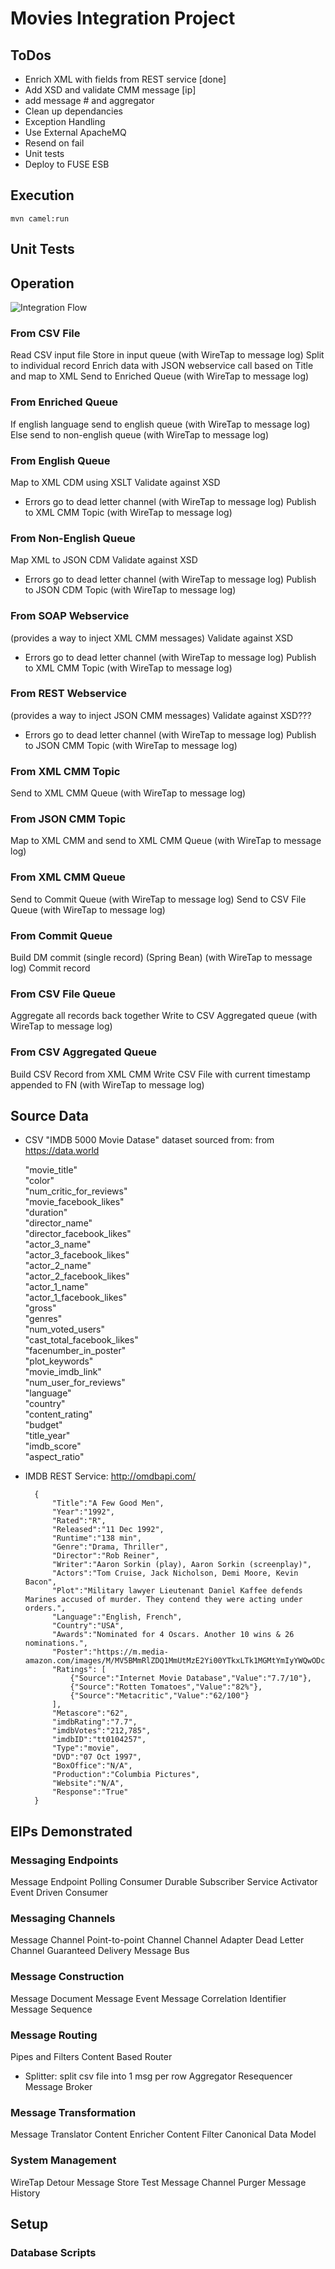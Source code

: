# Movies Integration Project

## ToDos
- Enrich XML with fields from REST service [done]
- Add XSD and validate CMM message [ip]
- add message # and aggregator
- Clean up dependancies
- Exception Handling
- Use External ApacheMQ
- Resend on fail
- Unit tests
- Deploy to FUSE ESB

## Execution

	mvn camel:run
	

## Unit Tests


## Operation

![Integration Flow](pictures/movies.png?raw=true "Integration Flow")

### From CSV File
Read CSV input file
Store in input queue (with WireTap to message log)
Split to individual record
Enrich data with JSON webservice call based on Title and map to XML
Send to Enriched Queue (with WireTap to message log)

### From Enriched Queue
If english language send to english queue (with WireTap to message log)
Else send to non-english queue (with WireTap to message log)

### From English Queue
Map to XML CDM using XSLT
Validate against XSD
- Errors go to dead letter channel (with WireTap to message log)
Publish to XML CMM Topic  (with WireTap to message log)

### From Non-English Queue
Map XML to JSON CDM 
Validate against XSD
- Errors go to dead letter channel  (with WireTap to message log)
Publish to  JSON CDM  Topic  (with WireTap to message log)

### From SOAP Webservice
 (provides a way to inject XML CMM messages)
Validate against XSD
- Errors go to dead letter channel  (with WireTap to message log)
Publish to XML CMM Topic  (with WireTap to message log)

### From REST Webservice
 (provides a way to inject JSON CMM messages)
Validate against XSD???
- Errors go to dead letter channel  (with WireTap to message log)
Publish to JSON CMM Topic  (with WireTap to message log)

### From XML CMM Topic
Send to XML CMM Queue (with WireTap to message log)

### From JSON CMM Topic
Map to XML CMM and send to XML CMM Queue (with WireTap to message log)

### From XML CMM Queue
Send to Commit Queue (with WireTap to message log)
Send to CSV File Queue (with WireTap to message log)

### From Commit Queue
Build DM commit (single record) (Spring Bean) (with WireTap to message log)
Commit record 

### From CSV File Queue
Aggregate all records back together
Write to CSV Aggregated queue (with WireTap to message log)

### From CSV Aggregated Queue
Build CSV Record  from XML CMM
Write CSV File with current timestamp appended to FN (with WireTap to message log)

## Source Data

- CSV "IMDB 5000 Movie Datase" dataset sourced from:  from https://data.world

	"movie_title"   
	"color"   
	"num_critic_for_reviews"  
	"movie_facebook_likes"   
	"duration"   
	"director_name"   
	"director_facebook_likes"   
	"actor_3_name"   
	"actor_3_facebook_likes"   
	"actor_2_name"   
	"actor_2_facebook_likes"   
	"actor_1_name"   
	"actor_1_facebook_likes"   
	"gross"   
	"genres"   
	"num_voted_users"   
	"cast_total_facebook_likes"   
	"facenumber_in_poster"   
	"plot_keywords"   
	"movie_imdb_link"   
	"num_user_for_reviews"   
	"language"   
	"country"   
	"content_rating"   
	"budget"   
	"title_year"   
	"imdb_score"   
	"aspect_ratio"  

- IMDB REST Service: http://omdbapi.com/

		{
			"Title":"A Few Good Men",
			"Year":"1992",
			"Rated":"R",
			"Released":"11 Dec 1992",
			"Runtime":"138 min",
			"Genre":"Drama, Thriller",
			"Director":"Rob Reiner",
			"Writer":"Aaron Sorkin (play), Aaron Sorkin (screenplay)",
			"Actors":"Tom Cruise, Jack Nicholson, Demi Moore, Kevin Bacon",
			"Plot":"Military lawyer Lieutenant Daniel Kaffee defends Marines accused of murder. They contend they were acting under orders.",
			"Language":"English, French",
			"Country":"USA",
			"Awards":"Nominated for 4 Oscars. Another 10 wins & 26 nominations.",
			"Poster":"https://m.media-amazon.com/images/M/MV5BMmRlZDQ1MmUtMzE2Yi00YTkxLTk1MGMtYmIyYWQwODcxYzRlXkEyXkFqcGdeQXVyNTI4MjkwNjA@._V1_SX300.jpg",
			"Ratings": [
				{"Source":"Internet Movie Database","Value":"7.7/10"},
				{"Source":"Rotten Tomatoes","Value":"82%"},
				{"Source":"Metacritic","Value":"62/100"}
			],
			"Metascore":"62",
			"imdbRating":"7.7",
			"imdbVotes":"212,785",
			"imdbID":"tt0104257",
			"Type":"movie",
			"DVD":"07 Oct 1997",
			"BoxOffice":"N/A",
			"Production":"Columbia Pictures",
			"Website":"N/A",
			"Response":"True"
		}
		

## EIPs Demonstrated
### Messaging Endpoints
Message Endpoint
Polling Consumer
Durable Subscriber
Service Activator
Event Driven Consumer

### Messaging Channels
Message Channel
Point-to-point Channel
Channel Adapter
Dead Letter Channel
Guaranteed Delivery
Message Bus

### Message Construction
Message
Document Message
Event Message
Correlation Identifier
Message Sequence

### Message Routing
Pipes and Filters
Content Based Router
- Splitter: split csv file into 1 msg per row
Aggregator
Resequencer
Message Broker

### Message Transformation
Message Translator
Content Enricher
Content Filter
Canonical Data Model

### System Management
WireTap
Detour
Message Store
Test Message
Channel Purger
Message History

## Setup

### Database Scripts
